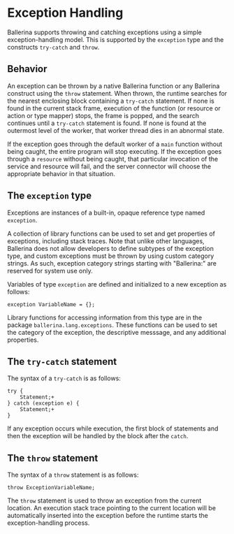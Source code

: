 # Exception Handling

Ballerina supports throwing and catching exceptions using a simple exception-handling model. This is supported by the `exception` type and the constructs `try-catch` and `throw`.

## Behavior

An exception can be thrown by a native Ballerina function or any Ballerina construct using the `throw` statement. When thrown, the runtime searches for the nearest enclosing block containing a `try-catch` statement. If none is found in the current stack frame, execution of the function (or resource or action or type mapper) stops, the frame is popped, and the search continues until a `try-catch` statement is found. If none is found at the outermost level of the worker, that worker thread dies in an abnormal state.

If the exception goes through the default worker of a `main` function without being caught, the entire program will stop executing. If the exception goes through a `resource` without being caught, that particular invocation of the service and resource will fail, and the server connector will choose the appropriate behavior in that situation.

## The `exception` type

Exceptions are instances of a built-in, opaque reference type named `exception`.

A collection of library functions can be used to set and get properties of exceptions, including stack traces. Note that unlike other languages, Ballerina does not allow developers to define subtypes of the exception type, and custom exceptions must be thrown by using custom category strings. As such, exception category strings starting with "Ballerina:" are reserved for system use only.

Variables of type `exception` are defined and initialized to a new exception as follows:

```
exception VariableName = {};
```

Library functions for accessing information from this type are in the package `ballerina.lang.exceptions`. These functions can be used to set the category of the exception, the descriptive messsage, and any additional properties.

## The `try-catch` statement

The syntax of a `try-catch` is as follows:

```
try {
    Statement;+
} catch (exception e) {
    Statement;+
}
```

If any exception occurs while execution, the first block of statements and then the exception will be handled by the block after the `catch`.

## The `throw` statement

The syntax of a `throw` statement is as follows:

```
throw ExceptionVariableName;
```

The `throw` statement is used to throw an exception from the current location. An execution stack trace pointing to the current location will be automatically inserted into the exception before the runtime starts the exception-handling process.
